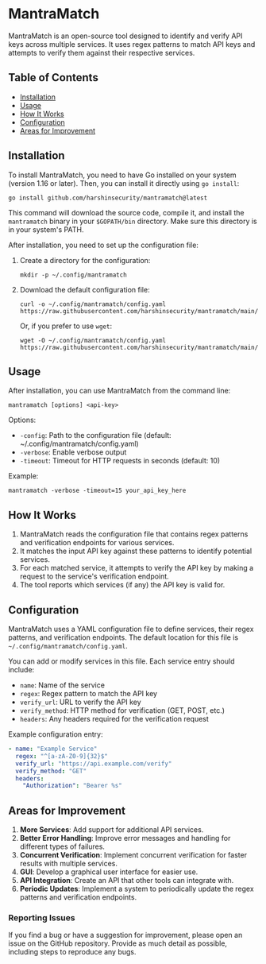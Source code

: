 # MantraMatch

MantraMatch is an open-source tool designed to identify and verify API keys across multiple services. It uses regex patterns to match API keys and attempts to verify them against their respective services.

## Table of Contents

- [Installation](#installation)
- [Usage](#usage)
- [How It Works](#how-it-works)
- [Configuration](#configuration)
- [Areas for Improvement](#areas-for-improvement)

## Installation

To install MantraMatch, you need to have Go installed on your system (version 1.16 or later). Then, you can install it directly using `go install`:

```
go install github.com/harshinsecurity/mantramatch@latest
```

This command will download the source code, compile it, and install the `mantramatch` binary in your `$GOPATH/bin` directory. Make sure this directory is in your system's PATH.

After installation, you need to set up the configuration file:

1. Create a directory for the configuration:
   ```
   mkdir -p ~/.config/mantramatch
   ```

2. Download the default configuration file:
   ```
   curl -o ~/.config/mantramatch/config.yaml https://raw.githubusercontent.com/harshinsecurity/mantramatch/main/configs/config.yaml
   ```

   Or, if you prefer to use `wget`:
   ```
   wget -O ~/.config/mantramatch/config.yaml https://raw.githubusercontent.com/harshinsecurity/mantramatch/main/configs/config.yaml
   ```

## Usage

After installation, you can use MantraMatch from the command line:

```
mantramatch [options] <api-key>
```

Options:
- `-config`: Path to the configuration file (default: ~/.config/mantramatch/config.yaml)
- `-verbose`: Enable verbose output
- `-timeout`: Timeout for HTTP requests in seconds (default: 10)

Example:
```
mantramatch -verbose -timeout=15 your_api_key_here
```

## How It Works

1. MantraMatch reads the configuration file that contains regex patterns and verification endpoints for various services.
2. It matches the input API key against these patterns to identify potential services.
3. For each matched service, it attempts to verify the API key by making a request to the service's verification endpoint.
4. The tool reports which services (if any) the API key is valid for.

## Configuration

MantraMatch uses a YAML configuration file to define services, their regex patterns, and verification endpoints. The default location for this file is `~/.config/mantramatch/config.yaml`.

You can add or modify services in this file. Each service entry should include:
- `name`: Name of the service
- `regex`: Regex pattern to match the API key
- `verify_url`: URL to verify the API key
- `verify_method`: HTTP method for verification (GET, POST, etc.)
- `headers`: Any headers required for the verification request

Example configuration entry:
```yaml
- name: "Example Service"
  regex: "^[a-zA-Z0-9]{32}$"
  verify_url: "https://api.example.com/verify"
  verify_method: "GET"
  headers:
    "Authorization": "Bearer %s"
```

## Areas for Improvement

1. **More Services**: Add support for additional API services.
2. **Better Error Handling**: Improve error messages and handling for different types of failures.
3. **Concurrent Verification**: Implement concurrent verification for faster results with multiple services.
4. **GUI**: Develop a graphical user interface for easier use.
5. **API Integration**: Create an API that other tools can integrate with.
6. **Periodic Updates**: Implement a system to periodically update the regex patterns and verification endpoints.


### Reporting Issues

If you find a bug or have a suggestion for improvement, please open an issue on the GitHub repository. Provide as much detail as possible, including steps to reproduce any bugs.